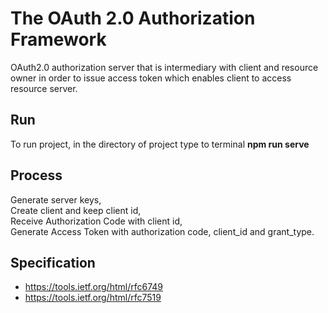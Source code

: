 # The OAuth 2.0 Authorization Framework
OAuth2.0 authorization server that is intermediary with client and resource owner in order to issue access token which enables client to access resource server.

## Run
To run project, in the directory of project type to terminal **npm run serve**

## Process
Generate server keys,</br>
Create client and keep client id,</br>
Receive Authorization Code with client id,</br>
Generate Access Token with authorization code, client_id and grant_type.




## Specification
* https://tools.ietf.org/html/rfc6749
* https://tools.ietf.org/html/rfc7519
